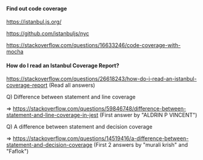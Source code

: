 #### Find out code coverage

https://istanbul.js.org/

https://github.com/istanbuljs/nyc

https://stackoverflow.com/questions/16633246/code-coverage-with-mocha





#### How do I read an Istanbul Coverage Report?

https://stackoverflow.com/questions/26618243/how-do-i-read-an-istanbul-coverage-report (Read all answers)

Q) Difference between statement and line coverage

=> https://stackoverflow.com/questions/59846748/difference-between-statement-and-line-coverage-in-jest (First answer by "ALDRIN P VINCENT")

Q) A difference between statement and decision coverage

=> https://stackoverflow.com/questions/14519416/a-difference-between-statement-and-decision-coverage (First 2 answers by "murali krish" and "Faflok")


